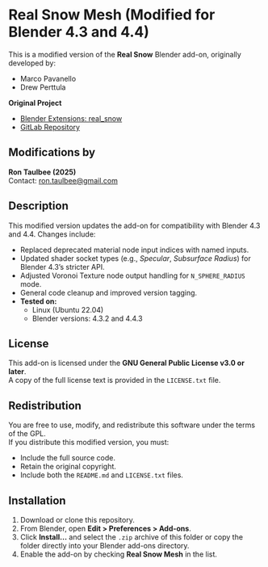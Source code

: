 # Real Snow Mesh (Modified for Blender 4.3 and 4.4)

This is a modified version of the **Real Snow** Blender add-on, originally developed by:

- Marco Pavanello  
- Drew Perttula

**Original Project**  
- [Blender Extensions: real_snow](https://projects.blender.org/extensions/real_snow)  
- [GitLab Repository](https://gitlab.com/marcopavanello/real-snow/)

## Modifications by

**Ron Taulbee (2025)**  
Contact: [ron.taulbee@gmail.com](mailto:ron.taulbee@gmail.com)

## Description

This modified version updates the add-on for compatibility with Blender 4.3 and 4.4. Changes include:

- Replaced deprecated material node input indices with named inputs.
- Updated shader socket types (e.g., *Specular*, *Subsurface Radius*) for Blender 4.3’s stricter API.
- Adjusted Voronoi Texture node output handling for `N_SPHERE_RADIUS` mode.
- General code cleanup and improved version tagging.
- **Tested on:**  
  - Linux (Ubuntu 22.04)  
  - Blender versions: 4.3.2 and 4.4.3

## License

This add-on is licensed under the **GNU General Public License v3.0 or later**.  
A copy of the full license text is provided in the `LICENSE.txt` file.

## Redistribution

You are free to use, modify, and redistribute this software under the terms of the GPL.  
If you distribute this modified version, you must:

- Include the full source code.
- Retain the original copyright.
- Include both the `README.md` and `LICENSE.txt` files.

## Installation

1. Download or clone this repository.
2. From Blender, open **Edit > Preferences > Add-ons**.
3. Click **Install...** and select the `.zip` archive of this folder or copy the folder directly into your Blender add-ons directory.
4. Enable the add-on by checking **Real Snow Mesh** in the list.
